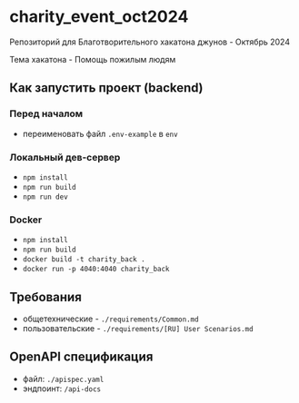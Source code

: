 # charity_event_oct2024
Репозиторий для Благотворительного хакатона джунов - Октябрь 2024

Тема хакатона - Помощь пожилым людям

## Как запустить проект (backend)
### Перед началом
- переименовать файл `.env-example` в `env`
### Локальный дев-сервер
- `npm install`
- `npm run build`
- `npm run dev`
### Docker
- `npm install`
- `npm run build`
- `docker build -t charity_back .`
- `docker run -p 4040:4040 charity_back`

## Требования
- общетехнические - `./requirements/Common.md`
- пользовательские - `./requirements/[RU] User Scenarios.md`

## OpenAPI спецификация
- файл: `./apispec.yaml`
- эндпоинт: `/api-docs`